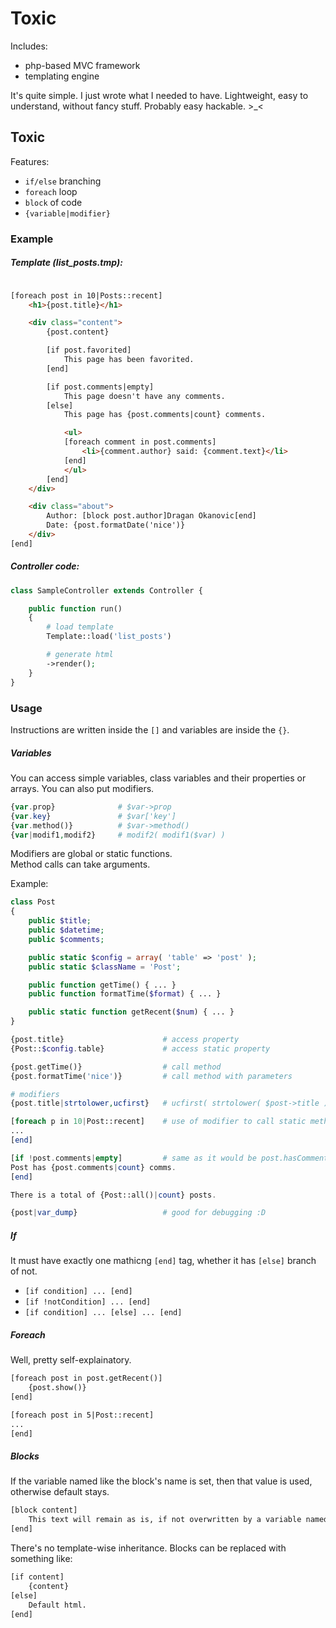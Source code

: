 Toxic
=================

Includes:

 - php-based MVC framework
 - templating engine

It's quite simple. I just wrote what I needed to have. Lightweight, easy to understand, without fancy stuff. Probably easy hackable. >_<


## Toxic
Features:

 - `if/else` branching
 - `foreach` loop
 - `block` of code
 - `{variable|modifier}`

### Example

##### Template (list_posts.tmp):

```html

[foreach post in 10|Posts::recent]
    <h1>{post.title}</h1>

    <div class="content">
        {post.content}

        [if post.favorited]
            This page has been favorited.
        [end]

        [if post.comments|empty]
            This page doesn't have any comments.
        [else]
            This page has {post.comments|count} comments.

            <ul>
            [foreach comment in post.comments]
                <li>{comment.author} said: {comment.text}</li>
            [end]
            </ul>
        [end]
    </div>

    <div class="about">
        Author: [block post.author]Dragan Okanovic[end]
        Date: {post.formatDate('nice')}
    </div>
[end]
```

##### Controller code:

```php
class SampleController extends Controller {

    public function run()
    {
        # load template
        Template::load('list_posts')

        # generate html
        ->render();
    }
}
```

### Usage

Instructions are written inside the `[]` and variables are inside the `{}`.

##### Variables

You can access simple variables, class variables and their properties or arrays. You can also put modifiers.

```php
{var.prop}              # $var->prop
{var.key}               # $var['key']
{var.method()}          # $var->method()
{var|modif1,modif2}     # modif2( modif1($var) )
```

Modifiers are global or static functions.<br>
Method calls can take arguments.<br>

Example:

```php
class Post
{
    public $title;
    public $datetime;
    public $comments;

    public static $config = array( 'table' => 'post' );
    public static $className = 'Post';

    public function getTime() { ... }    
    public function formatTime($format) { ... }

    public static function getRecent($num) { ... }
}
```

```php
{post.title}                      # access property
{Post::$config.table}             # access static property

{post.getTime()}                  # call method
{post.formatTime('nice')}         # call method with parameters

# modifiers
{post.title|strtolower,ucfirst}   # ucfirst( strtolower( $post->title ) )

[foreach p in 10|Post::recent]    # use of modifier to call static method with param - a trick! :D
...
[end]

[if !post.comments|empty]         # same as it would be post.hasComments() but much prettier
Post has {post.comments|count} comms.
[end]

There is a total of {Post::all()|count} posts.

{post|var_dump}                   # good for debugging :D

```

##### If

It must have exactly one mathicng `[end]` tag, whether it has `[else]` branch of not.

 - `[if condition] ... [end]`
 - `[if !notCondition] ... [end]`
 - `[if condition] ... [else] ... [end]`

##### Foreach

Well, pretty self-explainatory.

```html
[foreach post in post.getRecent()]
    {post.show()}
[end]

[foreach post in 5|Post::recent]
...
[end]
```

##### Blocks

If the variable named like the block's name is set, then that value is used, otherwise default stays.

```html
[block content]
    This text will remain as is, if not overwritten by a variable named 'content'.
[end]
```

There's no template-wise inheritance. Blocks can be replaced with something like:

```html
[if content]
    {content}
[else]
    Default html.
[end]
```
